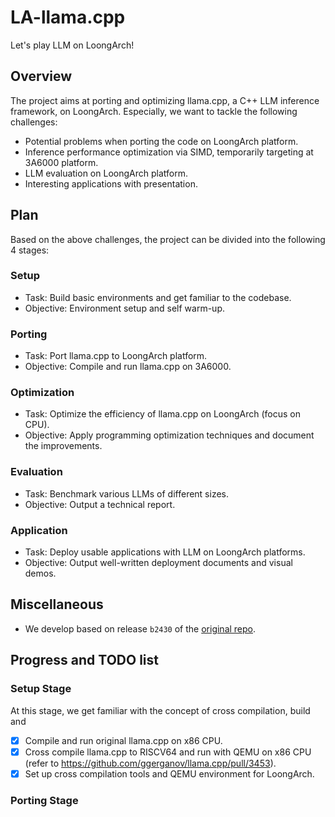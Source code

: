 # LA-llama.cpp

Let's play LLM on LoongArch!


## Overview

The project aims at porting and optimizing llama.cpp, a C++ LLM inference framework, on LoongArch.
Especially, we want to tackle the following challenges:

* Potential problems when porting the code on LoongArch platform.
* Inference performance optimization via SIMD, temporarily targeting at 3A6000 platform.
* LLM evaluation on LoongArch platform.
* Interesting applications with presentation.

## Plan

Based on the above challenges, the project can be divided into the following 4 stages:

### Setup
- Task: Build basic environments and get familiar to the codebase.
- Objective: Environment setup and self warm-up.

### Porting
- Task: Port llama.cpp to LoongArch platform.
- Objective: Compile and run llama.cpp on 3A6000.

### Optimization
- Task: Optimize the efficiency of llama.cpp on LoongArch (focus on CPU).
- Objective: Apply programming optimization techniques and document the improvements.

### Evaluation
- Task: Benchmark various LLMs of different sizes.
- Objective: Output a technical report.

### Application
- Task: Deploy usable applications with LLM on LoongArch platforms.
- Objective: Output well-written deployment documents and visual demos.

## Miscellaneous
- We develop based on release `b2430` of the [original repo](https://github.com/ggerganov/llama.cpp/releases/tag/b2430).

## Progress and TODO list

### Setup Stage
At this stage, we get familiar with the concept of cross compilation, build and 
- [x] Compile and run original llama.cpp on x86 CPU.
- [x] Cross compile llama.cpp to RISCV64 and run with QEMU on x86 CPU (refer to https://github.com/ggerganov/llama.cpp/pull/3453).
- [x] Set up cross compilation tools and QEMU environment for LoongArch.

### Porting Stage
